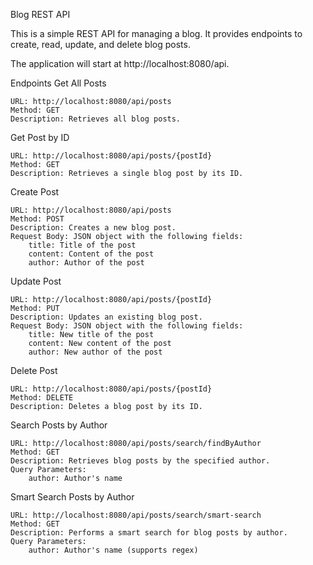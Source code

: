 Blog REST API

This is a simple REST API for managing a blog. It provides endpoints to create, read, update, and delete blog posts.

The application will start at http://localhost:8080/api.

Endpoints
Get All Posts

    URL: http://localhost:8080/api/posts
    Method: GET
    Description: Retrieves all blog posts.

Get Post by ID

    URL: http://localhost:8080/api/posts/{postId}
    Method: GET
    Description: Retrieves a single blog post by its ID.

Create Post

    URL: http://localhost:8080/api/posts
    Method: POST
    Description: Creates a new blog post.
    Request Body: JSON object with the following fields:
        title: Title of the post
        content: Content of the post
        author: Author of the post

Update Post

    URL: http://localhost:8080/api/posts/{postId}
    Method: PUT
    Description: Updates an existing blog post.
    Request Body: JSON object with the following fields:
        title: New title of the post
        content: New content of the post
        author: New author of the post

Delete Post

    URL: http://localhost:8080/api/posts/{postId}
    Method: DELETE
    Description: Deletes a blog post by its ID.

Search Posts by Author

    URL: http://localhost:8080/api/posts/search/findByAuthor
    Method: GET
    Description: Retrieves blog posts by the specified author.
    Query Parameters:
        author: Author's name

Smart Search Posts by Author

    URL: http://localhost:8080/api/posts/search/smart-search
    Method: GET
    Description: Performs a smart search for blog posts by author.
    Query Parameters:
        author: Author's name (supports regex)

